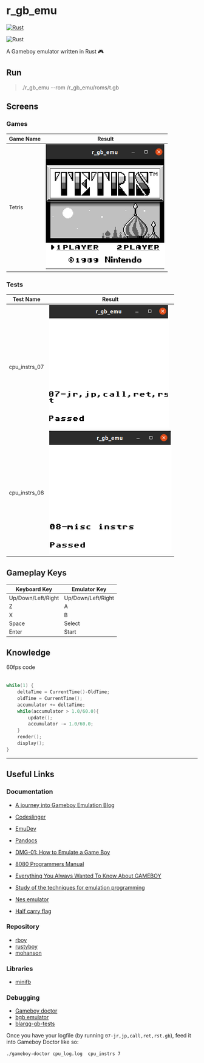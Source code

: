# r_gb_emu

[![Rust](https://img.shields.io/badge/language-rust-maroon)](https://rust-lang.org/)

![Rust](https://img.shields.io/badge/rust-%23000000.svg?style=for-the-badge&logo=rust&logoColor=white)


A Gameboy emulator written in Rust 🎮

## Run

> ./r_gb_emu --rom /r_gb_emu/roms/t.gb

## Screens

### Games

| Game Name    | Result                              |
|--------------|-------------------------------------|
| Tetris       | ![img](./docs/imgs/tetris.png)      |


### Tests

| Test Name       | Result                              |
|-----------------|-------------------------------------|
| cpu_instrs_07   | ![img](./docs/imgs/test_07.png)     |
| cpu_instrs_08   | ![img](./docs/imgs/test_08.png)     |

## Gameplay Keys

| Keyboard Key       | Emulator Key       |
| ------------------ | ------------------ |
| Up/Down/Left/Right | Up/Down/Left/Right |
| Z                  | A                  |
| X                  | B                  |
| Space              | Select             |
| Enter              | Start              |




## Knowledge

60fps code
```cpp

while(1) {
    deltaTime = CurrentTime()-OldTime;
    oldTime = CurrentTime();
    accumulator += deltaTime;
    while(accumulator > 1.0/60.0){
        update();
        accumulator -= 1.0/60.0;
    }
    render();
    display();
}
```

----------------------------------------------------------------------------------------------
## Useful Links
### Documentation
- [A journey into Gameboy Emulation Blog](https://robertovaccari.com/blog/2020_09_26_gameboy/)
- [Codeslinger](http://www.codeslinger.co.uk/pages/projects/gameboy/lcd.html)
- [EmuDev](https://emudev.de/gameboy-emulator/%e2%af%88-ppu-rgb-arrays-and-sdl/)
- [Pandocs](https://gbdev.io/pandocs/CPU_Instruction_Set.html#8-bit-load-instructions)
- [DMG-01: How to Emulate a Game Boy](https://rylev.github.io/DMG-01/public/book/introduction.html)
- [8080 Programmers Manual](https://altairclone.com/downloads/manuals/8080%20Programmers%20Manual.pdf)

- [Everything You Always Wanted To Know About GAMEBOY](https://www.devrs.com/gb/files/gbspec.txt)
- [Study of the techniques for emulation 
programming](http://www.codeslinger.co.uk/files/emu.pdf)

- [Nes emulator](https://bugzmanov.github.io/nes_ebook/chapter_2.html)
- [Half carry flag](https://gist.github.com/meganesu/9e228b6b587decc783aa9be34ae27841)

### Repository
- [rboy](https://github.com/mvdnes/rboy/tree/master)
- [rustyboy](https://github.com/daveallie/rustyboy)
- [mohanson](https://github.com/mohanson/gameboy)

### Libraries
- [minifb](https://crates.io/crates/minifb)


### Debugging
- [Gameboy doctor](https://github.com/robert/gameboy-doctor?tab=readme-ov-file)
- [bgb emulator](https://bgb.bircd.org/)
- [blargg-gb-tests](https://gbdev.gg8.se/files/roms/blargg-gb-tests/)

Once you have your logfile (by running `07-jr,jp,call,ret,rst.gb`), feed it into Gameboy Doctor like so:

```bash
./gameboy-doctor cpu_log.log  cpu_instrs 7
```